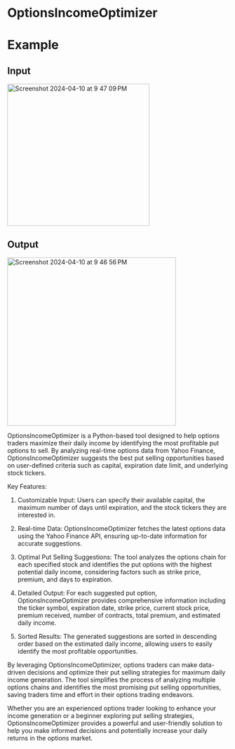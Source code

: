 # OptionsIncomeOptimizer

# Example
## Input
<img width="324" alt="Screenshot 2024-04-10 at 9 47 09 PM" src="https://github.com/raghavan/OptionsIncomeOptimizer/assets/131585/f9585d2a-df08-4f92-869a-e49a2883ae29">

## Output
<img width="384" alt="Screenshot 2024-04-10 at 9 46 56 PM" src="https://github.com/raghavan/OptionsIncomeOptimizer/assets/131585/3ba0990a-2cc9-4691-ac19-3bc08f9cdf18">

OptionsIncomeOptimizer is a Python-based tool designed to help options traders maximize their daily income by identifying the most profitable put options to sell. By analyzing real-time options data from Yahoo Finance, OptionsIncomeOptimizer suggests the best put selling opportunities based on user-defined criteria such as capital, expiration date limit, and underlying stock tickers.

Key Features:
1. Customizable Input: Users can specify their available capital, the maximum number of days until expiration, and the stock tickers they are interested in.

2. Real-time Data: OptionsIncomeOptimizer fetches the latest options data using the Yahoo Finance API, ensuring up-to-date information for accurate suggestions.

3. Optimal Put Selling Suggestions: The tool analyzes the options chain for each specified stock and identifies the put options with the highest potential daily income, considering factors such as strike price, premium, and days to expiration.

4. Detailed Output: For each suggested put option, OptionsIncomeOptimizer provides comprehensive information including the ticker symbol, expiration date, strike price, current stock price, premium received, number of contracts, total premium, and estimated daily income.

5. Sorted Results: The generated suggestions are sorted in descending order based on the estimated daily income, allowing users to easily identify the most profitable opportunities.

By leveraging OptionsIncomeOptimizer, options traders can make data-driven decisions and optimize their put selling strategies for maximum daily income generation. The tool simplifies the process of analyzing multiple options chains and identifies the most promising put selling opportunities, saving traders time and effort in their options trading endeavors.

Whether you are an experienced options trader looking to enhance your income generation or a beginner exploring put selling strategies, OptionsIncomeOptimizer provides a powerful and user-friendly solution to help you make informed decisions and potentially increase your daily returns in the options market.

